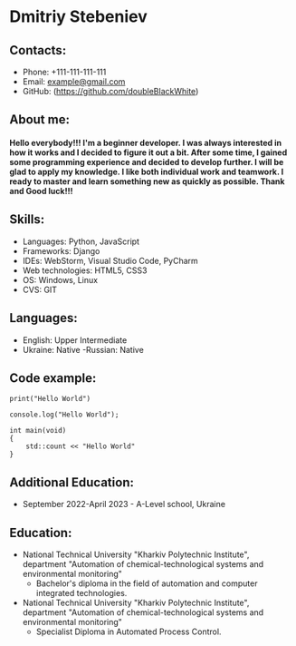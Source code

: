 # Dmitriy Stebeniev

## Contacts:
- Phone: +111-111-111-111
- Email: example@gmail.com
- GitHub: (https://github.com/doubleBlackWhite)

## About me:
#### Hello everybody!!! I'm a beginner developer. I was always interested in how it works and I decided to figure it out a bit. After some time, I gained some programming experience and decided to develop further. I will be glad to apply my knowledge. I like both individual work and teamwork. I ready to master and learn something new as quickly as possible. Thank and Good luck!!!

## Skills:

- Languages: Python, JavaScript
- Frameworks: Django
- IDEs: WebStorm, Visual Studio Code, PyCharm
- Web technologies: HTML5, CSS3
- OS: Windows, Linux
- CVS: GIT

## Languages:
- English: Upper Intermediate
- Ukraine: Native
  -Russian: Native

## Code example:

```
print("Hello World")

console.log("Hello World");

int main(void)
{
    std::count << "Hello World"
}
```

## Additional Education:

- September 2022-April 2023 - A-Level school, Ukraine

## Education:

- National Technical University "Kharkiv Polytechnic Institute", department "Automation of chemical-technological systems and environmental monitoring"
    - Bachelor's diploma in the field of automation and computer integrated technologies.
- National Technical University "Kharkiv Polytechnic Institute", department "Automation of chemical-technological systems and environmental monitoring"
    - Specialist Diploma in Automated Process Control.
